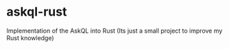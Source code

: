 # askql-rust
Implementation of the AskQL into Rust (Its just a small project to improve my Rust knowledge)
